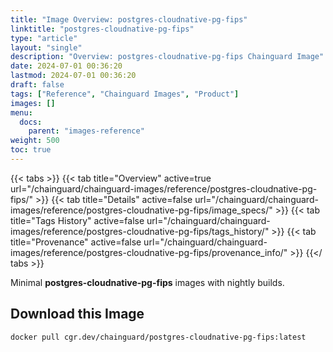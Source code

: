 ```yaml
---
title: "Image Overview: postgres-cloudnative-pg-fips"
linktitle: "postgres-cloudnative-pg-fips"
type: "article"
layout: "single"
description: "Overview: postgres-cloudnative-pg-fips Chainguard Image"
date: 2024-07-01 00:36:20
lastmod: 2024-07-01 00:36:20
draft: false
tags: ["Reference", "Chainguard Images", "Product"]
images: []
menu: 
  docs: 
    parent: "images-reference"
weight: 500
toc: true
---
```


{{< tabs >}}
{{< tab title="Overview" active=true url="/chainguard/chainguard-images/reference/postgres-cloudnative-pg-fips/" >}}
{{< tab title="Details" active=false url="/chainguard/chainguard-images/reference/postgres-cloudnative-pg-fips/image_specs/" >}}
{{< tab title="Tags History" active=false url="/chainguard/chainguard-images/reference/postgres-cloudnative-pg-fips/tags_history/" >}}
{{< tab title="Provenance" active=false url="/chainguard/chainguard-images/reference/postgres-cloudnative-pg-fips/provenance_info/" >}}
{{</ tabs >}}

Minimal **postgres-cloudnative-pg-fips** images with nightly builds.

## Download this Image

```
docker pull cgr.dev/chainguard/postgres-cloudnative-pg-fips:latest
```

